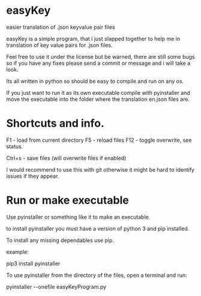 # easyKey
easier translation of .json keyvalue pair files





easyKey is a simple program, that i just slapped together to help me in translation of key value pairs for .json files.


Feel free to use it under the license but be warned, there are still some bugs so if you have any fixes please send a commit or message and i will take a look.

Its all written in python so should be easy to compile and run on any os. 




If you just want to run it as its own executable compile with pyinstaller and move the executable into the folder where the translation en.json files are. 



# Shortcuts and info.


F1 - load from current directory
F5 - reload files
F12 - toggle overwrite, see status. 

Ctrl+s - save files (will overwrite files if enabled)




I would recommend to use this with git otherwise it might be hard to identify issues if they appear.




# Run or make executable

Use pyinstaller or something like it to make an executable.

to install pyinstaller you must have a version of python 3 and pip installed.

To install any missing dependables use pip.

example:

pip3 install pyinstaller


To use pyinstaller from the directory of the files, open a terminal and run:

pyinstaller --onefile easyKeyProgram.py





